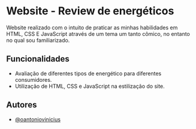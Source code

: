 
# Website - Review de energéticos
Website realizado com o intuito de praticar as minhas habilidades em HTML, CSS E JavaScript 
através de um tema um tanto cômico, no entanto no qual sou familiarizado.


## Funcionalidades

- Avaliação de diferentes tipos de energético para diferentes consumidores.
- Utilização de HTML, CSS e JavaScript na estilização do site.



## Autores

- [@oantoniovinicius](https://www.github.com/octokatherine)

